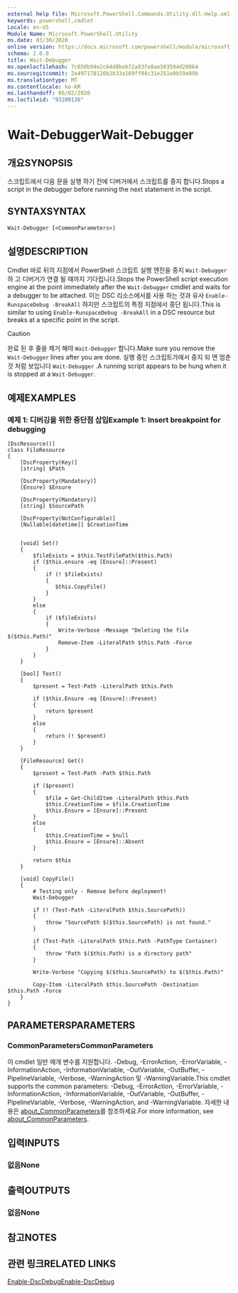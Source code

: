 ```yaml
---
external help file: Microsoft.PowerShell.Commands.Utility.dll-Help.xml
keywords: powershell,cmdlet
Locale: en-US
Module Name: Microsoft.PowerShell.Utility
ms.date: 03/30/2020
online version: https://docs.microsoft.com/powershell/module/microsoft.powershell.utility/wait-debugger?view=powershell-6&WT.mc_id=ps-gethelp
schema: 2.0.0
title: Wait-Debugger
ms.openlocfilehash: 7c850b94e2c64d8beb72a83fe8ae503594d20864
ms.sourcegitcommit: 2e497178126b2b33a169ff04c31e251e0b59e89b
ms.translationtype: MT
ms.contentlocale: ko-KR
ms.lasthandoff: 06/02/2020
ms.locfileid: "93209136"
---
```

# <span data-ttu-id="ba0fe-103">Wait-Debugger</span><span class="sxs-lookup"><span data-stu-id="ba0fe-103">Wait-Debugger</span></span>

## <span data-ttu-id="ba0fe-104">개요</span><span class="sxs-lookup"><span data-stu-id="ba0fe-104">SYNOPSIS</span></span>
<span data-ttu-id="ba0fe-105">스크립트에서 다음 문을 실행 하기 전에 디버거에서 스크립트를 중지 합니다.</span><span class="sxs-lookup"><span data-stu-id="ba0fe-105">Stops a script in the debugger before running the next statement in the script.</span></span>

## <span data-ttu-id="ba0fe-106">SYNTAX</span><span class="sxs-lookup"><span data-stu-id="ba0fe-106">SYNTAX</span></span>

```
Wait-Debugger [<CommonParameters>]
```

## <span data-ttu-id="ba0fe-107">설명</span><span class="sxs-lookup"><span data-stu-id="ba0fe-107">DESCRIPTION</span></span>

<span data-ttu-id="ba0fe-108">Cmdlet 바로 뒤의 지점에서 PowerShell 스크립트 실행 엔진을 중지 `Wait-Debugger` 하 고 디버거가 연결 될 때까지 기다립니다.</span><span class="sxs-lookup"><span data-stu-id="ba0fe-108">Stops the PowerShell script execution engine at the point immediately after the `Wait-Debugger` cmdlet and waits for a debugger to be attached.</span></span> <span data-ttu-id="ba0fe-109">이는 DSC 리소스에서를 사용 하는 것과 유사 `Enable-RunspaceDebug -BreakAll` 하지만 스크립트의 특정 지점에서 중단 됩니다.</span><span class="sxs-lookup"><span data-stu-id="ba0fe-109">This is similar to using `Enable-RunspaceDebug -BreakAll` in a DSC resource but breaks at a specific point in the script.</span></span>

> [!CAUTION]
> <span data-ttu-id="ba0fe-110">완료 된 후 줄을 제거 해야 `Wait-Debugger` 합니다.</span><span class="sxs-lookup"><span data-stu-id="ba0fe-110">Make sure you remove the `Wait-Debugger` lines after you are done.</span></span> <span data-ttu-id="ba0fe-111">실행 중인 스크립트가에서 중지 되 면 멈춘 것 처럼 보입니다 `Wait-Debugger` .</span><span class="sxs-lookup"><span data-stu-id="ba0fe-111">A running script appears to be hung when it is stopped at a `Wait-Debugger`.</span></span>

## <span data-ttu-id="ba0fe-112">예제</span><span class="sxs-lookup"><span data-stu-id="ba0fe-112">EXAMPLES</span></span>

### <span data-ttu-id="ba0fe-113">예제 1: 디버깅을 위한 중단점 삽입</span><span class="sxs-lookup"><span data-stu-id="ba0fe-113">Example 1: Insert breakpoint for debugging</span></span>

```
[DscResource()]
class FileResource
{
    [DscProperty(Key)]
    [string] $Path

    [DscProperty(Mandatory)]
    [Ensure] $Ensure

    [DscProperty(Mandatory)]
    [string] $SourcePath

    [DscProperty(NotConfigurable)]
    [Nullable[datetime]] $CreationTime


    [void] Set()
    {
        $fileExists = $this.TestFilePath($this.Path)
        if ($this.ensure -eq [Ensure]::Present)
        {
            if (! $fileExists)
            {
               $this.CopyFile()
            }
        }
        else
        {
            if ($fileExists)
            {
                Write-Verbose -Message "Deleting the file $($this.Path)"
                Remove-Item -LiteralPath $this.Path -Force
            }
        }
    }

    [bool] Test()
    {
        $present = Test-Path -LiteralPath $this.Path

        if ($this.Ensure -eq [Ensure]::Present)
        {
            return $present
        }
        else
        {
            return (! $present)
        }
    }

    [FileResource] Get()
    {
        $present = Test-Path -Path $this.Path

        if ($present)
        {
            $file = Get-ChildItem -LiteralPath $this.Path
            $this.CreationTime = $file.CreationTime
            $this.Ensure = [Ensure]::Present
        }
        else
        {
            $this.CreationTime = $null
            $this.Ensure = [Ensure]::Absent
        }

        return $this
    }

    [void] CopyFile()
    {
        # Testing only - Remove before deployment!
        Wait-Debugger

        if (! (Test-Path -LiteralPath $this.SourcePath))
        {
            throw "SourcePath $($this.SourcePath) is not found."
        }

        if (Test-Path -LiteralPath $this.Path -PathType Container)
        {
            throw "Path $($this.Path) is a directory path"
        }

        Write-Verbose "Copying $($this.SourcePath) to $($this.Path)"

        Copy-Item -LiteralPath $this.SourcePath -Destination $this.Path -Force
    }
}
```

## <span data-ttu-id="ba0fe-114">PARAMETERS</span><span class="sxs-lookup"><span data-stu-id="ba0fe-114">PARAMETERS</span></span>

### <span data-ttu-id="ba0fe-115">CommonParameters</span><span class="sxs-lookup"><span data-stu-id="ba0fe-115">CommonParameters</span></span>

<span data-ttu-id="ba0fe-116">이 cmdlet 일반 매개 변수를 지원합니다. -Debug, -ErrorAction, -ErrorVariable, -InformationAction, -InformationVariable, -OutVariable, -OutBuffer, -PipelineVariable, -Verbose, -WarningAction 및 -WarningVariable.</span><span class="sxs-lookup"><span data-stu-id="ba0fe-116">This cmdlet supports the common parameters: -Debug, -ErrorAction, -ErrorVariable, -InformationAction, -InformationVariable, -OutVariable, -OutBuffer, -PipelineVariable, -Verbose, -WarningAction, and -WarningVariable.</span></span> <span data-ttu-id="ba0fe-117">자세한 내용은 [about_CommonParameters](../Microsoft.PowerShell.Core/About/about_CommonParameters.md)를 참조하세요.</span><span class="sxs-lookup"><span data-stu-id="ba0fe-117">For more information, see [about_CommonParameters](../Microsoft.PowerShell.Core/About/about_CommonParameters.md).</span></span>

## <span data-ttu-id="ba0fe-118">입력</span><span class="sxs-lookup"><span data-stu-id="ba0fe-118">INPUTS</span></span>

### <span data-ttu-id="ba0fe-119">없음</span><span class="sxs-lookup"><span data-stu-id="ba0fe-119">None</span></span>

## <span data-ttu-id="ba0fe-120">출력</span><span class="sxs-lookup"><span data-stu-id="ba0fe-120">OUTPUTS</span></span>

### <span data-ttu-id="ba0fe-121">없음</span><span class="sxs-lookup"><span data-stu-id="ba0fe-121">None</span></span>

## <span data-ttu-id="ba0fe-122">참고</span><span class="sxs-lookup"><span data-stu-id="ba0fe-122">NOTES</span></span>

## <span data-ttu-id="ba0fe-123">관련 링크</span><span class="sxs-lookup"><span data-stu-id="ba0fe-123">RELATED LINKS</span></span>

[<span data-ttu-id="ba0fe-124">Enable-DscDebug</span><span class="sxs-lookup"><span data-stu-id="ba0fe-124">Enable-DscDebug</span></span>](/powershell/module/PSDesiredStateConfiguration/Enable-DscDebug)
